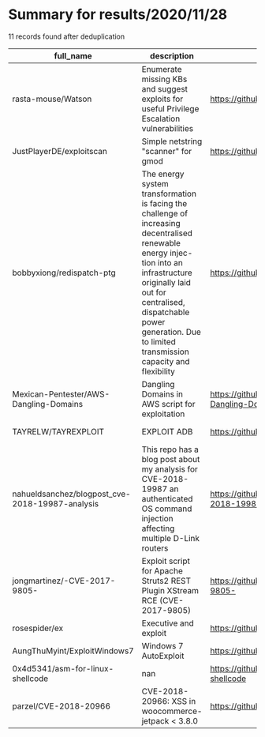 
# Summary for results/2020/11/28
    
11 records found after deduplication

| full_name | description | html_url | matched_list | matched_count | pushed_at | size | stargazers_count | language | forks_count |
|-------------------------------------------------|------------------------------------------------------------------------------------------------------------------------------------------------------------------------------------------------------------------------------------------------------------------|--------------------------------------------------------------------|--------------------------------|-----------------|---------------------------|--------|--------------------|------------|---------------|
| rasta-mouse/Watson | Enumerate missing KBs and suggest exploits for useful Privilege Escalation vulnerabilities | https://github.com/rasta-mouse/Watson | ['exploit'] | 1 | 2020-11-28 07:35:51+00:00 | 221 | 1143 | C# | 195 |
| JustPlayerDE/exploitscan | Simple netstring "scanner" for gmod | https://github.com/JustPlayerDE/exploitscan | ['exploit'] | 1 | 2020-11-28 08:23:41+00:00 | 65 | 2 | Lua | 0 |
| bobbyxiong/redispatch-ptg | The energy system transformation is facing the challenge of increasing decentralised renewable energy injec-tion into an infrastructure originally laid out for centralised, dispatchable power generation. Due to limited transmission capacity and flexibility | https://github.com/bobbyxiong/redispatch-ptg | ['exploit'] | 1 | 2020-11-28 19:16:33+00:00 | 32125 | 0 | Julia | 0 |
| Mexican-Pentester/AWS-Dangling-Domains | Dangling Domains in AWS script for exploitation | https://github.com/Mexican-Pentester/AWS-Dangling-Domains | ['exploit'] | 1 | 2020-11-28 07:32:18+00:00 | 33 | 3 | Shell | 1 |
| TAYRELW/TAYREXPLOIT | EXPLOIT ADB | https://github.com/TAYRELW/TAYREXPLOIT | ['exploit'] | 1 | 2020-11-28 19:23:10+00:00 | 12 | 0 | Python | 0 |
| nahueldsanchez/blogpost_cve-2018-19987-analysis | This repo has a blog post about my analysis for CVE-2018-19987 an authenticated OS command injection affecting multiple D-Link routers | https://github.com/nahueldsanchez/blogpost_cve-2018-19987-analysis | ['command injection', 'cve-2'] | 2 | 2020-11-28 02:32:02+00:00 | 16 | 2 | nan | 1 |
| jongmartinez/-CVE-2017-9805- | Exploit script for Apache Struts2 REST Plugin XStream RCE (‎CVE-2017-9805) | https://github.com/jongmartinez/-CVE-2017-9805- | ['cve-2', 'exploit', 'rce'] | 3 | 2020-11-28 00:34:44+00:00 | 3 | 0 | Python | 0 |
| rosespider/ex | Executive and exploit | https://github.com/rosespider/ex | ['exploit'] | 1 | 2020-11-28 07:56:52+00:00 | 0 | 0 | | 0 |
| AungThuMyint/ExploitWindows7 | Windows 7 AutoExploit | https://github.com/AungThuMyint/ExploitWindows7 | ['exploit'] | 1 | 2020-11-28 10:27:09+00:00 | 3445 | 0 | Python | 0 |
| 0x4d5341/asm-for-linux-shellcode | nan | https://github.com/0x4d5341/asm-for-linux-shellcode | ['shellcode'] | 1 | 2020-11-28 11:06:00+00:00 | 2 | 0 | Assembly | 0 |
| parzel/CVE-2018-20966 | CVE-2018-20966: XSS in woocommerce-jetpack < 3.8.0 | https://github.com/parzel/CVE-2018-20966 | ['cve-2'] | 1 | 2020-11-28 19:09:13+00:00 | 1 | 0 | Dockerfile | 0 |
